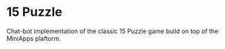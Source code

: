 # 15 Puzzle

Chat-bot implementation of the classic 15 Puzzle game build on top of the MiniApps plaftorm.
